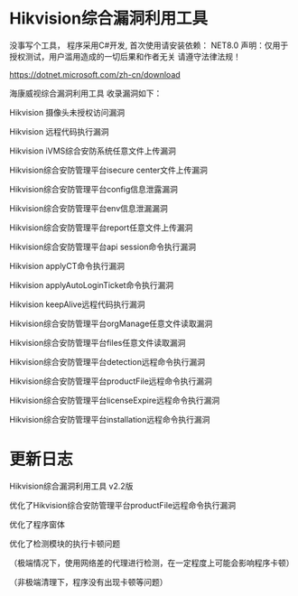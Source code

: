 # Hikvision综合漏洞利用工具

没事写个工具， 程序采用C#开发, 首次使用请安装依赖： NET8.0 声明：仅用于授权测试，用户滥用造成的一切后果和作者无关 请遵守法律法规！

https://dotnet.microsoft.com/zh-cn/download

海康威视综合漏洞利用工具 收录漏洞如下：

Hikvision 摄像头未授权访问漏洞

Hikvision 远程代码执行漏洞

Hikvision iVMS综合安防系统任意文件上传漏洞

Hikvision综合安防管理平台isecure center文件上传漏洞

Hikvision综合安防管理平台config信息泄露漏洞

Hikvision综合安防管理平台env信息泄漏漏洞

Hikvision综合安防管理平台report任意文件上传漏洞

Hikvision综合安防管理平台api session命令执行漏洞

Hikvision applyCT命令执行漏洞

Hikvision applyAutoLoginTicket命令执行漏洞

Hikvision keepAlive远程代码执行漏洞

Hikvision综合安防管理平台orgManage任意文件读取漏洞

Hikvision综合安防管理平台files任意文件读取漏洞

Hikvision综合安防管理平台detection远程命令执行漏洞

Hikvision综合安防管理平台productFile远程命令执行漏洞

Hikvision综合安防管理平台licenseExpire远程命令执行漏洞

Hikvision综合安防管理平台installation远程命令执行漏洞

# 更新日志

Hikvision综合漏洞利用工具 v2.2版

优化了Hikvision综合安防管理平台productFile远程命令执行漏洞

优化了程序窗体

优化了检测模块的执行卡顿问题

（极端情况下，使用网络差的代理进行检测，在一定程度上可能会影响程序卡顿）

（非极端清理下，程序没有出现卡顿等问题）


